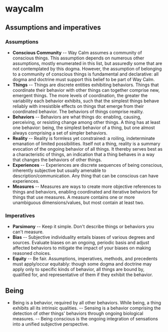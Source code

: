# waycalm
## Assumptions and imperatives

### Assumptions
- __Conscious Community__
-- Way Calm assumes a community of conscious things. This assumption depends on numerous other assumptions, mostly enumerated in this list, but assuredly some that are not contemplated by this dogma. However, the assumption of belonging to a community of conscious things is fundamental and declarative: all dogma and doctrine must support this belief to be part of Way Calm.
- __Things__
-- Things are discrete entities exhibiting behaviors. Things that coordinate their behavior with other things can together comprise new, emergent things. The more levels of coordination, the greater the variability each behavior exhibits, such that the simplest things behave reliably with irresistible effects on things that emerge from their coordinated behavior. The behaviors of things comprise reality.
- __Behaviors__
-- Behaviors are what things do: enabling, causing, perceiving, or resisting change among other things. A thing has at least one behavior: being, the simplest behavior of a thing, but one almost always comprising a set of simpler behaviors.
- __Reality__
-- Reality is formless yet constrained: a roiling, indeterminate emanation of limited possibilities. Itself not a thing, reality is a summary evocation of the ongoing behavior of all things. It thereby serves best as a characteristic of things, an indication that a thing behaves in a way that changes the behaviors of other things.
- __Experiences__
-- Experiences are discrete sequences of being conscious, inherently subjective but usually amenable to description/communication. Any thing that can be conscious can have experiences.    
- __Measures__
-- Measures are ways to create more objective references to things and behaviors, enabling coordinated and iterative behaviors for things that use measures. A measure contains one or more unambiguous dimensions/values, but most contain at least two.

### Imperatives
- __Parsimony__
-- Keep it simple. Don't describe things or behaviors you can't measure.
- __Bias__
-- Subjective individuality entails biases of various degrees and sources. Evaluate biases on an ongoing, periodic basis and adjust affected behaviors to mitigate the impact of your biases on making reasoned choices.
- __Equity__
-- Be fair. Assumptions, imperatives, methods, and precedents must apply/occur equitably: though some dogma and doctrine may apply only to specific kinds of behavior, all things are bound by, qualified for, and representative of them if they exhibit the behavior.



## Being  
- Being is a behavior, required by all other behaviors. While being, a thing exhibits all its intrinsic qualities.
-- Sensing is a behavior comprising the detection of other things' behaviors through ongoing biological measures.
-- Being conscious is the ongoing integration of sensations into a unified subjective perspective.  
